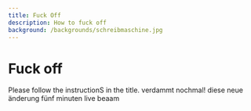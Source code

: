 ```yaml
---
title: Fuck Off
description: How to fuck off
background: /backgrounds/schreibmaschine.jpg
---
```

# Fuck off

Please follow the instructionS in the title.
verdammt nochmal!
diese neue änderung fünf minuten live beaam

